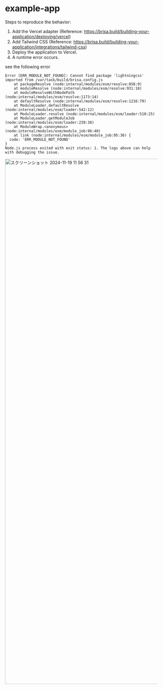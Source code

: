 # example-app
Steps to reproduce the behavior:

1. Add the Vercel adapter (Reference: https://brisa.build/building-your-application/deploying/vercel)
2. Add Tailwind CSS (Reference: https://brisa.build/building-your-application/integrations/tailwind-css)
3. Deploy the application to Vercel.
4. A runtime error occurs.

see the following error

```
Error [ERR_MODULE_NOT_FOUND]: Cannot find package 'lightningcss' imported from /var/task/build/brisa.config.js
    at packageResolve (node:internal/modules/esm/resolve:858:9)
    at moduleResolve (node:internal/modules/esm/resolve:931:18)
    at moduleResolveWithNodePath (node:internal/modules/esm/resolve:1173:14)
    at defaultResolve (node:internal/modules/esm/resolve:1216:79)
    at ModuleLoader.defaultResolve (node:internal/modules/esm/loader:542:12)
    at ModuleLoader.resolve (node:internal/modules/esm/loader:510:25)
    at ModuleLoader.getModuleJob (node:internal/modules/esm/loader:239:38)
    at ModuleWrap.<anonymous> (node:internal/modules/esm/module_job:96:40)
    at link (node:internal/modules/esm/module_job:95:36) {
  code: 'ERR_MODULE_NOT_FOUND'
}
Node.js process exited with exit status: 1. The logs above can help with debugging the issue.
```

<img width="1726" alt="スクリーンショット 2024-11-19 11 56 31" src="https://github.com/user-attachments/assets/6de236c4-29a9-49d8-ab21-e7bd1be18a77">
